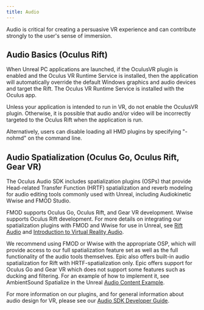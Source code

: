 ```yaml
---
title: Audio
---
```

Audio is critical for creating a persuasive VR experience and can contribute strongly to the user's sense of immersion.

## Audio Basics (Oculus Rift)

When Unreal PC applications are launched, if the OculusVR plugin is enabled and the Oculus VR Runtime Service is installed, then the application will automatically override the default Windows graphics and audio devices and target the Rift. The Oculus VR Runtime Service is installed with the Oculus app.

Unless your application is intended to run in VR, do not enable the OculusVR plugin. Otherwise, it is possible that audio and/or video will be incorrectly targeted to the Oculus Rift when the application is run.

Alternatively, users can disable loading all HMD plugins by specifying "-nohmd" on the command line.

## Audio Spatialization (Oculus Go, Oculus Rift, Gear VR)

The Oculus Audio SDK includes spatialization plugins (OSPs) that provide Head-related Transfer Function (HRTF) spatialization and reverb modeling for audio editing tools commonly used with Unreal, including Audiokinetic Wwise and FMOD Studio.

FMOD supports Oculus Go, Oculus Rift, and Gear VR development. Wwise supports Oculus Rift development. For more details on integrating our spatialization plugins with FMOD and Wwise for use in Unreal, see [Rift Audio](/documentation/pcsdk/latest/concepts/dg-vr-audio/) and [Introduction to Virtual Reality Audio](/documentation/audiosdk/latest/concepts/book-audio-intro/).

We recommend using FMOD or Wwise with the appropriate OSP, which will provide access to our full spatialization feature set as well as the full functionality of the audio tools themselves. Epic also offers built-in audio spatialization for Rift with HRTF-spatialization only. Epic offers support for Oculus Go and Gear VR which does not support some features such as ducking and filtering. For an example of how to implement it, see AmbientSound Spatialize in the Unreal [Audio Content Example](https://docs.unrealengine.com/latest/INT/Resources/ContentExamples/Audio/index.html).

For more information on our plugins, and for general information about audio design for VR, please see our [Audio SDK Developer Guide](/documentation/audiosdk/latest/). 

